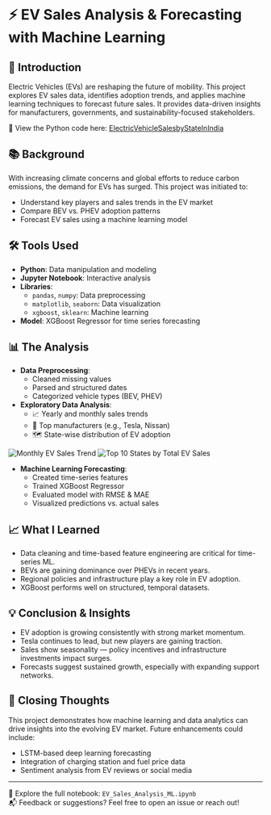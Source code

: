 # ⚡ EV Sales Analysis & Forecasting with Machine Learning

## 📌 Introduction
Electric Vehicles (EVs) are reshaping the future of mobility. This project explores EV sales data, identifies adoption trends, and applies machine learning techniques to forecast future sales. It provides data-driven insights for manufacturers, governments, and sustainability-focused stakeholders.

📍 View the Python code here: [ElectricVehicleSalesbyStateInIndia
](EV_Sales_Analysis_ML.ipynb)


## 📚 Background
With increasing climate concerns and global efforts to reduce carbon emissions, the demand for EVs has surged. This project was initiated to:
- Understand key players and sales trends in the EV market
- Compare BEV vs. PHEV adoption patterns
- Forecast EV sales using a machine learning model

## 🛠️ Tools Used
- **Python**: Data manipulation and modeling  
- **Jupyter Notebook**: Interactive analysis  
- **Libraries**:
  - `pandas`, `numpy`: Data preprocessing
  - `matplotlib`, `seaborn`: Data visualization
  - `xgboost`, `sklearn`: Machine learning
- **Model**: XGBoost Regressor for time series forecasting

## 📊 The Analysis
- **Data Preprocessing**:
  - Cleaned missing values
  - Parsed and structured dates
  - Categorized vehicle types (BEV, PHEV)
- **Exploratory Data Analysis**:
  - 📈 Yearly and monthly sales trends
  - 🚗 Top manufacturers (e.g., Tesla, Nissan)
  - 🗺️ State-wise distribution of EV adoption


![Monthly EV Sales Trend](/Assets/Monthly%EV%Sales%Trend.png)
![Top 10 States by Total EV Sales](/Assets/Top10%States%by%Total%EV%Sales.png)

- **Machine Learning Forecasting**:
  - Created time-series features
  - Trained XGBoost Regressor
  - Evaluated model with RMSE & MAE
  - Visualized predictions vs. actual sales

## 📈 What I Learned
- Data cleaning and time-based feature engineering are critical for time-series ML.
- BEVs are gaining dominance over PHEVs in recent years.
- Regional policies and infrastructure play a key role in EV adoption.
- XGBoost performs well on structured, temporal datasets.

## 💡 Conclusion & Insights
- EV adoption is growing consistently with strong market momentum.
- Tesla continues to lead, but new players are gaining traction.
- Sales show seasonality — policy incentives and infrastructure investments impact surges.
- Forecasts suggest sustained growth, especially with expanding support networks.

## 🙌 Closing Thoughts
This project demonstrates how machine learning and data analytics can drive insights into the evolving EV market. Future enhancements could include:
- LSTM-based deep learning forecasting
- Integration of charging station and fuel price data
- Sentiment analysis from EV reviews or social media

---

📁 Explore the full notebook: `EV_Sales_Analysis_ML.ipynb`  
📬 Feedback or suggestions? Feel free to open an issue or reach out!
